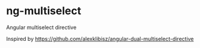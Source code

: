 # ng-multiselect
Angular multiselect directive

Inspired by https://github.com/alexklibisz/angular-dual-multiselect-directive 
